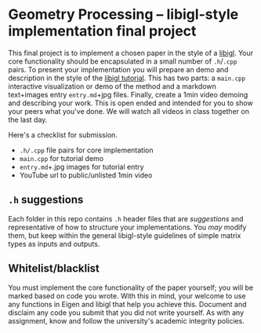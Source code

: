 # Geometry Processing – libigl-style implementation final project

This final project is to implement a chosen paper in the style of a
[libigl](https://libigl.github.io/). Your core functionality should be
encapsulated in a small number of `.h`/`.cpp` pairs. To present your
implementation you will prepare an demo and description in the style of the
[libigl tutorial](ihttps://libigl.github.io/tutorial/). This has two parts: a
`main.cpp` interactive visualization or demo of the method and a markdown
text+images entry `entry.md`+jpg files. Finally, create a 1min video demoing and
describing your work. This is open ended and intended for you to show your peers
what you've done. We will watch all videos in class together on the last day.

Here's a checklist for submission.

- `.h/.cpp` file pairs for core implementation
- `main.cpp` for tutorial demo
- `entry.md`+.jpg images for tutorial entry
- YouTube url to public/unlisted 1min video 

## `.h` suggestions 

Each folder in this repo contains `.h` header files that are _suggestions_ and
representative of how to structure your implementations. You _may_ modify them,
but keep within the general libigl-style guidelines of simple matrix types as
inputs and outputs.

## Whitelist/blacklist

You must implement the core functionality of the paper yourself; you will be
marked based on code you wrote. With this in mind, your welcome to use any
functions in Eigen and libigl that help you achieve this. Document and disclaim
any code you submit that you did not write yourself. As with any assignment,
know and follow the university's academic integrity policies.
